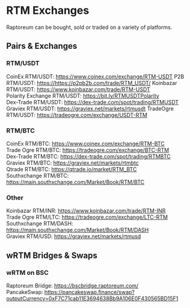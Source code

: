 # RTM Exchanges

Raptoreum can be bought, sold or traded on a variety of platforms.

## Pairs & Exchanges

### RTM/USDT

CoinEx RTM/USDT: <https://www.coinex.com/exchange/RTM-USDT>
P2B RTM/USDT: <https://https://p2pb2b.com/trade/RTM_USDT/>
Koinbazar RTM/USDT: <https://www.koinbazar.com/trade/RTM-USDT>   
Polarity Exchange RTM/USDT: <https://bit.ly/RTMUSDTPolarity>   
Dex-Trade RTM/USDT: <https://dex-trade.com/spot/trading/RTMUSDT>   
Graviex RTM/USDT: <https://graviex.net/markets/rtmusdt>
TradeOgre RTM/USDT: <https://tradeogre.com/exchange/USDT-RTM>

### RTM/BTC

CoinEx RTM/BTC: <https://www.coinex.com/exchange/RTM-BTC>   
Trade Ogre RTM/BTC: <https://tradeogre.com/exchange/BTC-RTM>   
Dex-Trade RTM/BTC: <https://dex-trade.com/spot/trading/RTMBTC>   
Graviex RTM/BTC: <https://graviex.net/markets/rtmbtc>   
Qtrade RTM/BTC: <https://qtrade.io/market/RTM_BTC>   
Southxchange RTM/BTC: <https://main.southxchange.com/Market/Book/RTM/BTC>   

### Other

Koinbazar RTM/INR: <https://www.koinbazar.com/trade/RTM-INR>   
Trade Ogre RTM/LTC: <https://tradeogre.com/exchange/LTC-RTM>   
Southxchange RTM/DASH: <https://main.southxchange.com/Market/Book/RTM/DASH>   
Graviex RTM/USD: <https://graviex.net/markets/rtmusd>   

## wRTM Bridges & Swaps

### wRTM on BSC

Raptoreum Bridge: <https://bscbridge.raptoreum.com/>   
PancakeSwap: <https://pancakeswap.finance/swap?outputCurrency=0xF7C71cab11E3694638Bb9A106E0F430565BD15F1>   
